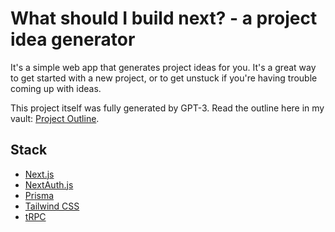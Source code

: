# What should I build next? - a project idea generator

It's a simple web app that generates project ideas for you. It's a great way to get started with a new project, or to get unstuck if you're having trouble coming up with ideas.

This project itself was fully generated by GPT-3. Read the outline here in my vault: [Project Outline](https://github.com/Stormix/TheVault/blob/main/1.%20Projects/HackIdeas/HackIdeas%20-%20a%20project%20idea%20generator.md).

## Stack

- [Next.js](https://nextjs.org)
- [NextAuth.js](https://next-auth.js.org)
- [Prisma](https://prisma.io)
- [Tailwind CSS](https://tailwindcss.com)
- [tRPC](https://trpc.io)